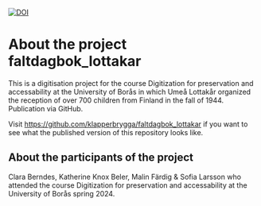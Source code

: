 [![DOI](https://zenodo.org/badge/471756787.svg)](https://zenodo.org/badge/latestdoi/471756787)

# About the project faltdagbok_lottakar

This is a digitisation project for the course Digitization for preservation and accessability at the University of Borås in which Umeå Lottakår  organized the reception of over 700 children from Finland in the fall of 1944. Publication via GitHub. 

Visit https://github.com/klapperbrygga/faltdagbok_lottakar if you want to see what the published version of this repository looks like.

## About the participants of the project 
Clara Berndes, Katherine Knox Beler, Malin Färdig & Sofia Larsson who attended the course Digitization for preservation and accessability at the University of Borås spring 2024. 
